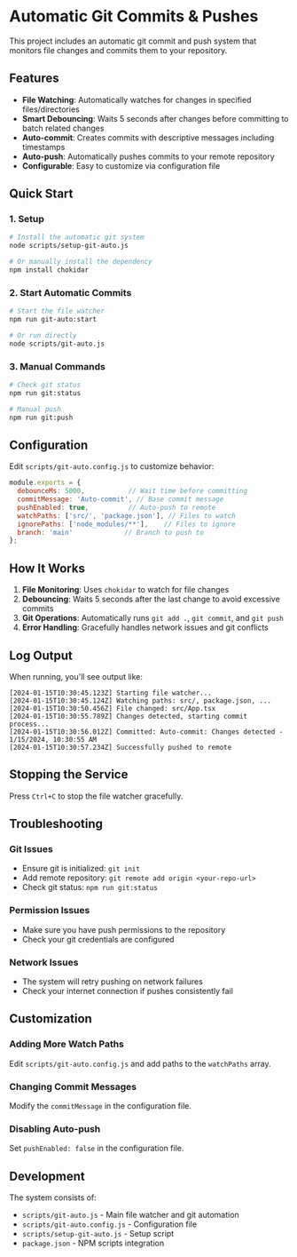 # Automatic Git Commits & Pushes

This project includes an automatic git commit and push system that monitors file changes and commits them to your repository.

## Features

- **File Watching**: Automatically watches for changes in specified files/directories
- **Smart Debouncing**: Waits 5 seconds after changes before committing to batch related changes
- **Auto-commit**: Creates commits with descriptive messages including timestamps
- **Auto-push**: Automatically pushes commits to your remote repository
- **Configurable**: Easy to customize via configuration file

## Quick Start

### 1. Setup
```bash
# Install the automatic git system
node scripts/setup-git-auto.js

# Or manually install the dependency
npm install chokidar
```

### 2. Start Automatic Commits
```bash
# Start the file watcher
npm run git-auto:start

# Or run directly
node scripts/git-auto.js
```

### 3. Manual Commands
```bash
# Check git status
npm run git:status

# Manual push
npm run git:push
```

## Configuration

Edit `scripts/git-auto.config.js` to customize behavior:

```javascript
module.exports = {
  debounceMs: 5000,           // Wait time before committing
  commitMessage: 'Auto-commit', // Base commit message
  pushEnabled: true,          // Auto-push to remote
  watchPaths: ['src/', 'package.json'], // Files to watch
  ignorePaths: ['node_modules/**'],    // Files to ignore
  branch: 'main'             // Branch to push to
};
```

## How It Works

1. **File Monitoring**: Uses `chokidar` to watch for file changes
2. **Debouncing**: Waits 5 seconds after the last change to avoid excessive commits
3. **Git Operations**: Automatically runs `git add .`, `git commit`, and `git push`
4. **Error Handling**: Gracefully handles network issues and git conflicts

## Log Output

When running, you'll see output like:
```
[2024-01-15T10:30:45.123Z] Starting file watcher...
[2024-01-15T10:30:45.124Z] Watching paths: src/, package.json, ...
[2024-01-15T10:30:50.456Z] File changed: src/App.tsx
[2024-01-15T10:30:55.789Z] Changes detected, starting commit process...
[2024-01-15T10:30:56.012Z] Committed: Auto-commit: Changes detected - 1/15/2024, 10:30:55 AM
[2024-01-15T10:30:57.234Z] Successfully pushed to remote
```

## Stopping the Service

Press `Ctrl+C` to stop the file watcher gracefully.

## Troubleshooting

### Git Issues
- Ensure git is initialized: `git init`
- Add remote repository: `git remote add origin <your-repo-url>`
- Check git status: `npm run git:status`

### Permission Issues
- Make sure you have push permissions to the repository
- Check your git credentials are configured

### Network Issues
- The system will retry pushing on network failures
- Check your internet connection if pushes consistently fail

## Customization

### Adding More Watch Paths
Edit `scripts/git-auto.config.js` and add paths to the `watchPaths` array.

### Changing Commit Messages
Modify the `commitMessage` in the configuration file.

### Disabling Auto-push
Set `pushEnabled: false` in the configuration file.

## Development

The system consists of:
- `scripts/git-auto.js` - Main file watcher and git automation
- `scripts/git-auto.config.js` - Configuration file
- `scripts/setup-git-auto.js` - Setup script
- `package.json` - NPM scripts integration
